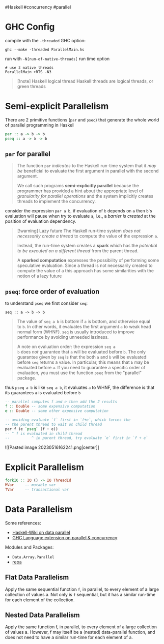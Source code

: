 #Haskell  #concurrency #parallel

# GHC Config

compile with the `-threaded` GHC option:
```
ghc --make -threaded ParallelMain.hs
```
run with `-N[num-of-native-threads]` run time option 
```
# use 3 native threads
ParallelMain +RTS -N3
```

>[!note] Haskell logical thread
> Haskell threads are logical threads, or green threads

# Semi-explicit Parallelism 

There are 2 primitive functions (`par` and `pseq`) that generate the whole world of parallel programming in Haskell

```haskell
par :: a -> b -> b
pseq :: a -> b -> b
```
## `par` for parallel 

> The function `par` _indicates_ to the Haskell run-time system that it _may be_ beneficial to evaluate the first argument in parallel with the second argument.
> 
> We call such programs **semi-explicitly parallel** because the programmer has provided a hint about the appropriate level of _granularity for parallel operations_ and the system implicitly creates threads to implement the concurrency.


consider the expression `par a b`, if evaluation of `b` depends on `a` then `b`'s evaluation will pause when try to evaluate `a`, i.e., a _barrier is created_ at the position of evaluation dependency.  

>[!warning] Lazy future
>The Haskell run-time system _does not necessarily create a thread_ to compute the value of the expression `a`.
> 
>Instead, the run-time system creates a **spark** which has the _potential to be executed on a different thread_ from the parent thread. 
>
>A **sparked computation** expresses the possibility of performing some speculative evaluation. Since a thread is not necessarily created to compute the value of a this approach has some similarities with the notion of a lazy future

## `pseq`: force order of evaluation

to understand `pseq` we first consider `seq`:
```
seq :: a -> b -> b
```

> The value of `seq a b` is bottom if `a` is bottom, and otherwise equal to `b`. In other words, it evaluates the first argument `a` to weak head normal form (WHNF). `seq` is usually introduced to improve performance by avoiding unneeded laziness.
> 
> A note on evaluation order: the expression `seq a b` does _not_ guarantee that `a` will be evaluated before `b`. The only guarantee given by `seq` is that the both `a` and `b` will be evaluated before `seq` returns a value. In particular, this means that `b` may be evaluated before `a`. If you need to guarantee a specific order of evaluation, you must use the function `pseq` from the "parallel" package.

thus `pseq a b` is like `seq a b`, it evaluates `a` to WHNF, the difference is that its guarantees `a` is evaluated before `b`
```haskell
-- parallel computes f and e then add the 2 results
f :: Double -- some expensive computation
e :: Double -- some other expensive computation

-- avoiding evaluate `f` first in `f+e`, which forces the 
-- the parent thread to wait on child thread
par f (e `pseq` (f + e))
-- ^ f is evaluated in child thread
--          ^ in parent thread, try evaluate `e` first in `f + e`
```
![[Pasted image 20230516162241.png|center]]

# Explicit Parallelism

```haskell
forkIO :: IO () -> IO ThreadId
MVar     -- mutable var
TVar     -- transactional var
```

# Data Parallelism

Some references:
- [Haskell-Wiki on data parallel](https://wiki.haskell.org/GHC/Data_Parallel_Haskell)
- [GHC Language extension on parallel & concurrency](https://downloads.haskell.org/ghc/latest/docs/users_guide/exts/parallel.html)

Modules and Packages:
- `Data.Array.Parallel`
- [repa](https://hackage.haskell.org/package/repa)


## Flat Data Parallelism

Apply the same sequential function `f`, in parallel, to every element of a large collection of values a. Not only is `f` sequential, but it has a similar run-time for each element of the collection.


## Nested Data Parallelism

Apply the same function f, in parallel, to every element of a large collection of values a. However, f may itself be a (nested) data-parallel function, and does not need to have a similar run-time for each element of a.








